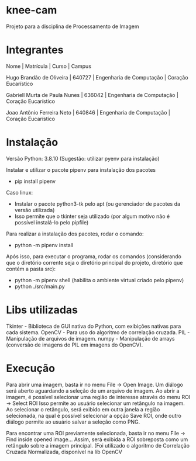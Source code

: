 # knee-cam

Projeto para a disciplina de Processamento de Imagem

# Integrantes

Nome | Matrícula | Curso | Campus

Hugo Brandão de Oliveira | 640727 | Engenharia de Computação | Coração Eucarístico

Gabriell Murta de Paula Nunes | 636042 | Engenharia de Computação | Coração Eucarístico

Joao Antônio Ferreira Neto | 640846 | Engenharia de Computação | Coração Eucarístico

# Instalação
Versão Python: 3.8.10 (Sugestão: utilizar pyenv para instalação)

Instalar e utilizar o pacote pipenv para instalação dos pacotes
- pip install pipenv

Caso linux:
- Instalar o pacote python3-tk pelo apt (ou gerenciador de pacotes da versão utilizada)
- Isso permite que o tkinter seja utilizado (por algum motivo não é possível instalá-lo pelo pipfile)

Para realizar a instalação dos pacotes, rodar o comando:
- python -m pipenv install

Após isso, para executar o programa, rodar os comandos (considerando que o diretório corrente seja o diretório principal do projeto, diretório que contém a pasta src):
- python -m pipenv shell (habilita o ambiente virtual criado pelo pipenv)
- python ./src/main.py

# Libs utilizadas
Tkinter - Biblioteca de GUI nativa do Python, com exibições nativas para cada sistema.
OpenCV - Para uso do algoritmo de correlação cruzada.
PIL - Manipulação de arquivos de imagem.
numpy - Manipulação de arrays (conversão de imagens do PIL em imagens do OpenCV).

# Execução
Para abrir uma imagem, basta ir no menu File -> Open Image. Um diálogo será aberto aguardando a seleção de um arquivo de imagem.
Ao abrir a imagem, é possível selecionar uma região de interesse através do menu ROI -> Select ROI
Isso permite ao usuário selecionar um retângulo na imagem.
Ao selecionar o retângulo, será exibido em outra janela a região selecionada, na qual é possível selecionar a opção Save ROI, onde outro diálogo permite ao usuário salvar a seleção como PNG.

Para encontrar uma ROI previamente selecionada, basta ir no menu File -> Find inside opened image...
Assim, será exibida a ROI sobreposta como um retângulo sobre a imagem principal. (Foi utilizado o algoritmo de Correlação Cruzada Normalizada, disponível na lib OpenCV
